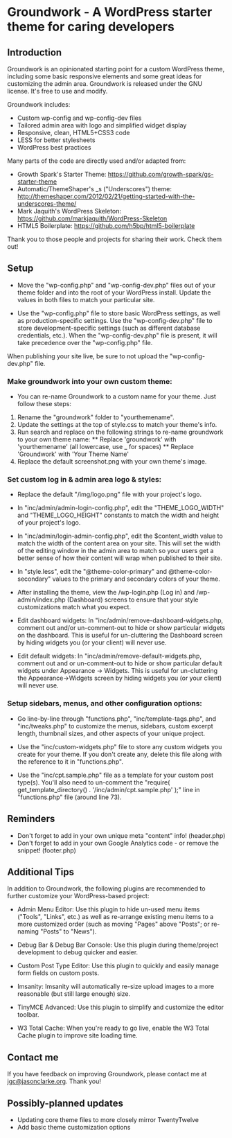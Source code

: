# Groundwork - A WordPress starter theme for caring developers

## Introduction

Groundwork is an opinionated starting point for a custom WordPress theme, including some basic responsive elements and some great ideas for customizing the admin area. Groundwork is released under the GNU license. It's free to use and modify.

Groundwork includes:

* Custom wp-config and wp-config-dev files
* Tailored admin area with logo and simplified widget display
* Responsive, clean, HTML5+CSS3 code
* LESS for better stylesheets
* WordPress best practices

Many parts of the code are directly used and/or adapted from:

* Growth Spark's Starter Theme: https://github.com/growth-spark/gs-starter-theme
* Automatic/ThemeShaper's _s ("Underscores") theme: http://themeshaper.com/2012/02/21/getting-started-with-the-underscores-theme/
* Mark Jaquith's WordPress Skeleton: https://github.com/markjaquith/WordPress-Skeleton
* HTML5 Boilerplate: https://github.com/h5bp/html5-boilerplate

Thank you to those people and projects for sharing their work. Check them out!

## Setup

* Move the "wp-config.php" and "wp-config-dev.php" files out of your theme folder and into the root of your WordPress install. Update the values in both files to match your particular site. 

* Use the "wp-config.php" file to store basic WordPress settings, as well as production-specific settings. Use the "wp-config-dev.php" file to store development-specific settings (such as different database credentials, etc.). When the "wp-config-dev.php" file is present, it will take precedence over the "wp-config.php" file.

When publishing your site live, be sure to not upload the "wp-config-dev.php" file.

### Make groundwork into your own custom theme:

* You can re-name Groundwork to a custom name for your theme. Just follow these steps:
1) Rename the "groundwork" folder to "yourthemename".
2) Update the settings at the top of style.css to match your theme's info.
3) Run search and replace on the following strings to re-name groundwork to your own theme name:
** Replace 'groundwork' with 'yourthemename' (all lowercase, use _ for spaces)
** Replace 'Groundwork' with 'Your Theme Name'
4) Replace the default screenshot.png with your own theme's image.

### Set custom log in & admin area logo & styles:

* Replace the default "/img/logo.png" file with your project's logo.

* In "inc/admin/admin-login-config.php", edit the "THEME_LOGO_WIDTH" and "THEME_LOGO_HEIGHT" constants to match the width and height of your project's logo.

* In "inc/admin/login-admin-config.php", edit the $content_width value to match the width of the content area on your site. This will set the width of the editing window in the admin area to match so your users get a better sense of how their content will wrap when published to their site.

* In "style.less", edit the "@theme-color-primary" and @theme-color-secondary" values to the primary and secondary colors of your theme. 

* After installing the theme, view the /wp-login.php (Log in) and /wp-admin/index.php (Dashboard) screens to ensure that your style customizations match what you expect.

* Edit dashboard widgets:
In "inc/admin/remove-dashboard-widgets.php, comment out and/or un-comment-out to hide or show particular widgets on the dashboard. This is useful for un-cluttering the Dashboard screen by hiding widgets you (or your client) will never use.

* Edit default widgets:
In "inc/admin/remove-default-widgets.php, comment out and or un-comment-out to hide or show particular default widgets under Appearance -> Widgets. This is useful for un-cluttering the Appearance->Widgets screen by hiding widgets you (or your client) will never use.

### Setup sidebars, menus, and other configuration options:

* Go line-by-line through "functions.php", "inc/template-tags.php", and "inc/tweaks.php" to customize the menus, sidebars, custom excerpt length, thumbnail sizes, and other aspects of your unique project.

* Use the "inc/custom-widgets.php" file to store any custom widgets you create for your theme. If you don't create any, delete this file along with the reference to it in "functions.php".

* Use the "inc/cpt.sample.php" file as a template for your custom post type(s). You'll also need to un-comment the "require( get_template_directory() . '/inc/admin/cpt.sample.php' );" line in "functions.php" file (around line 73).

## Reminders

* Don't forget to add in your own unique meta "content" info! (header.php)
* Don't forget to add in your own Google Analytics code - or remove the snippet! (footer.php)

## Additional Tips

In addition to Groundwork, the following plugins are recommended to further customize your WordPress-based project:

* Admin Menu Editor: Use this plugin to hide un-used menu items ("Tools", "Links", etc.) as well as re-arrange existing menu items to a more customized order (such as moving "Pages" above "Posts"; or re-naming "Posts" to "News").

* Debug Bar & Debug Bar Console: Use this plugin during theme/project development to debug quicker and easier.

* Custom Post Type Editor: Use this plugin to quickly and easily manage form fields on custom posts.

* Imsanity: Imsanity will automatically re-size upload images to a more reasonable (but still large enough) size.

* TinyMCE Advanced: Use this plugin to simplify and customize the editor toolbar.

* W3 Total Cache: When you're ready to go live, enable the W3 Total Cache plugin to improve site loading time.

## Contact me

If you have feedback on improving Groundwork, please contact me at jgc@jasonclarke.org. Thank you!

## Possibly-planned updates

* Updating core theme files to more closely mirror TwentyTwelve 
* Add basic theme customization options




